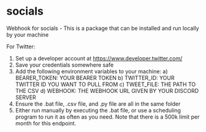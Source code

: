 # socials
Webhook for socials - This is a package that can be installed and run locally by your machine

For Twitter:
1. Set up a developer account at https://www.developer.twitter.com/
2. Save your credentials somewhere safe
3. Add the following environment variables to your machine:
  a) BEARER_TOKEN: YOUR BEARER TOKEN
  b) TWITTER_ID: YOUR TWITTER ID YOU WANT TO PULL FROM
  c) TWEET_FILE: THE PATH TO THE CSV
  d) WEBHOOK: THE WEBHOOK URL GIVEN BY YOUR DISCORD SERVER
4. Ensure the .bat file, .csv file, and .py file are all in the same folder
5. Either run manually by executing the .bat file, or use a scheduling program to run it as often as you need. Note that there is a 500k limit per month for this endpoint.
